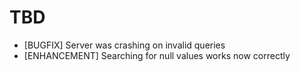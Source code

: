 # TBD

* [BUGFIX] Server was crashing on invalid queries
* [ENHANCEMENT] Searching for null values works now correctly
